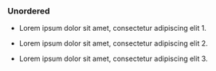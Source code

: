 ### Unordered

*   Lorem ipsum dolor sit amet, consectetur adipiscing elit 1.

*   Lorem ipsum dolor sit amet, consectetur adipiscing elit 2.

*   Lorem ipsum dolor sit amet, consectetur adipiscing elit 3.
